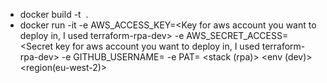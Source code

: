 - docker build -t <image name> .
- docker run -it -e AWS_ACCESS_KEY=<Key for aws account you want to deploy in, I used terraform-rpa-dev> -e AWS_SECRET_ACCESS=<Secret key for aws account you want to deploy in, I used terraform-rpa-dev> -e GITHUB_USERNAME=<Your github username> -e PAT=<Your Personal access token from github> <name of the image> <stack (rpa)> <env (dev)> <region(eu-west-2)>
